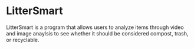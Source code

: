# LitterSmart
LitterSmart is a program that allows users to analyze items through video and image anaylsis to see whether it should be considered compost, trash, or recyclable.
